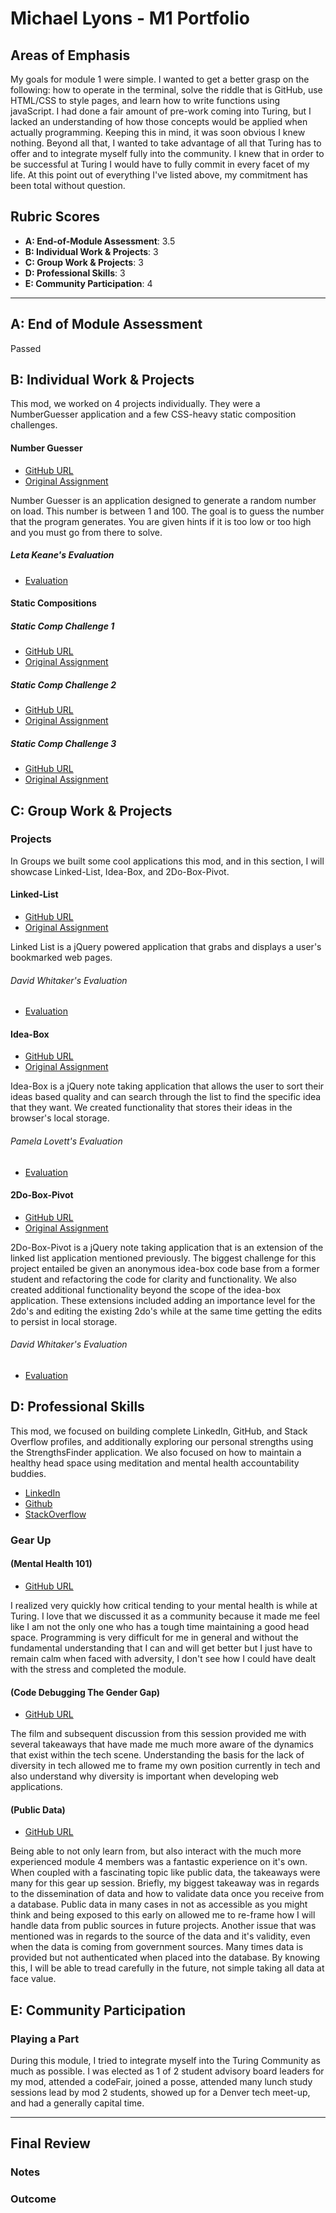 # Michael Lyons - M1 Portfolio

## Areas of Emphasis

My goals for module 1 were simple. I wanted to get a better grasp on the following: how to operate in the terminal, solve the riddle that is GitHub, use HTML/CSS to style pages, and learn how to write functions using javaScript. I had done a fair amount of pre-work coming into Turing, but I lacked an understanding of how those concepts would be applied when actually programming. Keeping this in mind, it was soon obvious I knew nothing. Beyond all that, I wanted to take advantage of all that Turing has to offer and to integrate myself fully into the community. I knew that in order to be successful at Turing I would have to fully commit in every facet of my life. At this point out of everything I've listed above, my commitment has been total without question.  

## Rubric Scores

* **A: End-of-Module Assessment**: 3.5
* **B: Individual Work & Projects**: 3
* **C: Group Work & Projects**: 3
* **D: Professional Skills**: 3
* **E: Community Participation**: 4

-----------------------

## A: End of Module Assessment

Passed

## B: Individual Work & Projects

This mod, we worked on 4 projects individually. They were a NumberGuesser application and a few CSS-heavy static composition challenges. 

#### Number Guesser

* [GitHub URL](https://github.com/michaelyons/number-guesser/tree/master/Desktop/mod1/number-guesser)
* [Original Assignment](http://frontend.turing.io/projects/number-guesser.html)

Number Guesser is an application designed to generate a random number on load. This number is between 1 and 100. The goal is to guess the number that the program generates. You are given hints if it is too low or too high and you must go from there to solve.

##### Leta Keane's Evaluation

* [Evaluation](https://github.com/turingschool/front-end-submissions-public/blob/master/1804/mod-1/number-guesser/michael-lyons.md)

#### Static Compositions

##### Static Comp Challenge 1

* [GitHub URL](https://github.com/michaelyons/ml-comp-challenge-1)
* [Original Assignment](http://frontend.turing.io/projects/m1-static-comp-1.html)

##### Static Comp Challenge 2

* [GitHub URL](https://github.com/michaelyons/ml-comp-challenge-2)
* [Original Assignment](http://frontend.turing.io/projects/m1-static-comp-2.html)

##### Static Comp Challenge 3

* [GitHub URL](https://github.com/michaelyons/ml-comp-challenge-3)
* [Original Assignment](http://frontend.turing.io/projects/m1-static-comp-3.html)

## C: Group Work & Projects

### Projects

In Groups we built some cool applications this mod, and in this section, I will showcase Linked-List, Idea-Box, and 2Do-Box-Pivot.

#### Linked-List

* [GitHub URL](https://github.com/michaelyons/linked-list)
* [Original Assignment](http://frontend.turing.io/projects/linked-list.html)

Linked List is a jQuery powered application that grabs and displays a user's bookmarked web pages.

######  David Whitaker's Evaluation

* [Evaluation](https://github.com/turingschool/front-end-submissions-public/blob/master/1804/mod-1/linked-list/michael-nick.md)

#### Idea-Box

* [GitHub URL](https://github.com/michaelyons/linked-list)
* [Original Assignment](http://frontend.turing.io/projects/linked-list.html)

Idea-Box is a jQuery note taking application that allows the user to sort their ideas based quality and can search through the list to find the specific idea that they want. We created functionality that stores their ideas in the browser's local storage.

######  Pamela Lovett's Evaluation

* [Evaluation](https://github.com/turingschool/front-end-submissions-public/blob/master/1804/mod-1/idea-box/michael-kurt.md)

#### 2Do-Box-Pivot

* [GitHub URL](https://github.com/michaelyons/2DoBox-Pivot)
* [Original Assignment](http://frontend.turing.io/projects/2DoBox-Pivot-Mod1.html)

2Do-Box-Pivot is a jQuery note taking application that is an extension of the linked list application mentioned previously. The biggest challenge for this project entailed be given an anonymous idea-box code base from a former student and refactoring the code for clarity and functionality. We also created additional functionality beyond the scope of the idea-box application. These extensions included adding an importance level for the 2do's and editing the existing 2do's while at the same time getting the edits to persist in local storage. 

######  David Whitaker's Evaluation

* [Evaluation](https://github.com/turingschool/front-end-submissions-public/blob/master/1804/mod-1/to-do-box/michael-brian.md)

## D: Professional Skills

This mod, we focused on building complete LinkedIn, GitHub, and Stack Overflow profiles, and additionally exploring our personal strengths using the StrengthsFinder application. We also focused on how to maintain a healthy head space using meditation and mental health accountability buddies.

* [LinkedIn](https://www.linkedin.com/in/mikejohnlyons/)
* [Github](https://github.com/michaelyons)
* [StackOverflow](https://stackoverflow.com/users/9889670/mikejohn)

### Gear Up
#### (Mental Health 101)

* [GitHub URL](https://github.com/turingschool/gear-up/blob/master/Mod1_Week1_mental_health_101.md)

I realized very quickly how critical tending to your mental health is while at Turing. I love that we discussed it as a community because it made me feel like I am not the only one who has a tough time maintaining a good head space. Programming is very difficult for me in general and without the fundamental understanding that I can and will get better but I just have to remain calm when faced with adversity, I don't see how I could have dealt with the stress and completed the module.

#### (Code Debugging The Gender Gap)

* [GitHub URL](https://github.com/turingschool/gear-up/blob/master/Mod1_Week3_Code_debugging_compact_version.md)

The film and subsequent discussion from this session provided me with several takeaways that have made me much more aware of the dynamics that exist within the tech scene. Understanding the basis for the lack of diversity in tech allowed me to frame my own position currently in tech and also understand why diversity is important when developing web applications. 

#### (Public Data)

* [GitHub URL](https://github.com/turingschool/gear-up/blob/master/m4_sessions/1804inning/public_data.md)

Being able to not only learn from, but also interact with the much more experienced module 4 members was a fantastic experience on it's own. When coupled with a fascinating topic like public data, the takeaways were many for this gear up session. Briefly, my biggest takeaway was in regards to the dissemination of data and how to validate data once you receive from a database. Public data in many cases in not as accessible as you might think and being exposed to this early on allowed me to re-frame how I will handle data from public sources in future projects. Another issue that was mentioned was in regards to the source of the data and it's validity, even when the data is coming from government sources. Many times data is provided but not authenticated when placed into the database. By knowing this, I will be able to tread carefully in the future, not simple taking all data at face value. 

## E: Community Participation

### Playing a Part

During this module, I tried to integrate myself into the Turing Community as much as possible. I was elected as 1 of 2 student advisory board leaders for my mod, attended a codeFair, joined a posse, attended many lunch study sessions lead by mod 2 students, showed up for a Denver tech meet-up, and had a generally capital time.

------------------

## Final Review

### Notes




### Outcome


